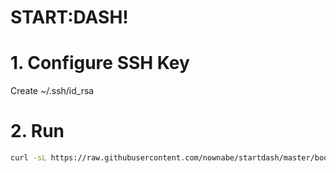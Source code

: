 START:DASH!
===========

# 1. Configure SSH Key
Create ~/.ssh/id_rsa

# 2. Run
```bash
curl -sL https://raw.githubusercontent.com/nownabe/startdash/master/bootstrap.sh | /bin/bash
```

